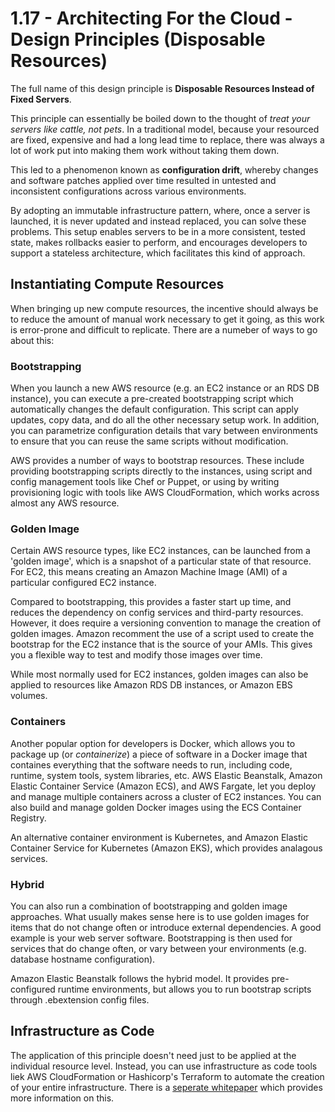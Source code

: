 # 1.17 - Architecting For the Cloud - Design Principles (Disposable Resources)

The full name of this design principle is **Disposable Resources Instead of Fixed Servers**.

This principle can essentially be boiled down to the thought of *treat your servers like cattle, not pets*. In a traditional model, because your resourced are fixed, expensive and had a long lead time to replace, there was always a lot of work put into making them work without taking them down.

This led to a phenomenon known as **configuration drift**, whereby changes and software patches applied over time resulted in untested and inconsistent configurations across various environments.

By adopting an immutable infrastructure pattern, where, once a server is launched, it is never updated and instead replaced, you can solve these problems. This setup enables servers to be in a more consistent, tested state, makes rollbacks easier to perform, and encourages developers to support a stateless architecture, which facilitates this kind of approach.

## Instantiating Compute Resources

When bringing up new compute resources, the incentive should always be to reduce the amount of manual work necessary to get it going, as this work is error-prone and difficult to replicate. There are a numeber of ways to go about this:

### Bootstrapping

When you launch a new AWS resource (e.g. an EC2 instance or an RDS DB instance), you can execute a pre-created bootstrapping script which automatically changes the default configuration. This script can apply updates, copy data, and do all the other necessary setup work. In addition, you can parametrize configuration details that vary between environments to ensure that you can reuse the same scripts without modification.

AWS provides a number of ways to bootstrap resources. These include providing bootstrapping scripts directly to the instances, using script and config management tools like Chef or Puppet, or using by writing provisioning logic with tools like AWS CloudFormation, which works across almost any AWS resource.

### Golden Image

Certain AWS resource types, like EC2 instances, can be launched from a 'golden image', which is a snapshot of a particular state of that resource. For EC2, this means creating an Amazon Machine Image (AMI) of a particular configured EC2 instance. 

Compared to bootstrapping, this provides a faster start up time, and reduces the dependency on config services and third-party resources. However, it does require a versioning convention to manage the creation of golden images. Amazon recomment the use of a script used to create the bootstrap for the EC2 instance that is the source of your AMIs. This gives you a flexible way to test and modify those images over time.

While most normally used for EC2 instances, golden images can also be applied to resources like Amazon RDS DB instances, or Amazon EBS volumes.

### Containers

Another popular option for developers is Docker, which allows you to package up (or *containerize*) a piece of software in a Docker image that containes everything that the software needs to run, including code, runtime, system tools, system libraries, etc. AWS Elastic Beanstalk, Amazon Elastic Container Service (Amazon ECS), and AWS Fargate, let you deploy and manage multiple containers across a cluster of EC2 instances. You can also build and manage golden Docker images using the ECS Container Registry.

An alternative container environment is Kubernetes, and Amazon Elastic Container Service for Kubernetes (Amazon EKS), which provides analagous services.

### Hybrid

You can also run a combination of bootstrapping and golden image approaches. What usually makes sense here is to use golden images for items that do not change often or introduce external dependencies. A good example is your web server software. Bootstrapping is then used for services that do change often, or vary between your environments (e.g. database hostname configuration).

Amazon Elastic Beanstalk follows the hybrid model. It provides pre-configured runtime environments, but allows you to run bootstrap scripts through .ebextension config files.

## Infrastructure as Code

The application of this principle doesn't need just to be applied at the individual resource level. Instead, you can use infrastructure as code tools liek AWS CloudFormation or Hashicorp's Terraform to automate the creation of your entire infrastructure. There is a [seperate whitepaper](https://d0.awsstatic.com/whitepapers/DevOps/infrastructure-as-code.pdf) which provides more information on this.